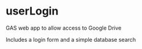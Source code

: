 # userLogin
GAS web app to allow access to Google Drive

Includes a login form and a simple database search 
